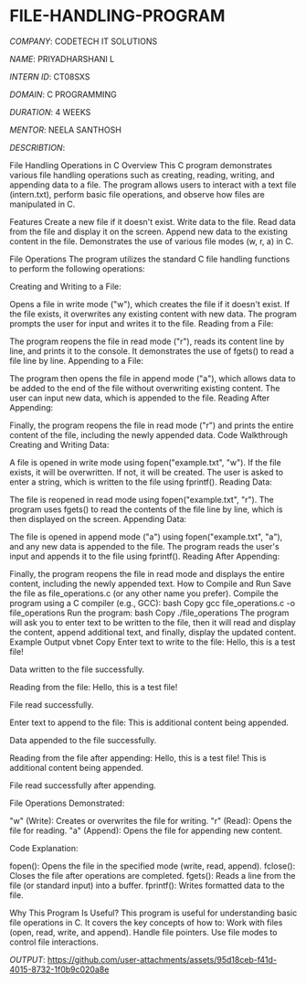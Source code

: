 # FILE-HANDLING-PROGRAM


*COMPANY*:  CODETECH IT SOLUTIONS

*NAME*: PRIYADHARSHANI L


*INTERN ID*: CT08SXS

*DOMAIN*: C PROGRAMMING

*DURATION*: 4 WEEKS

*MENTOR*: NEELA SANTHOSH

*DESCRIBTION*:

File Handling Operations in C
Overview
This C program demonstrates various file handling operations such as creating, reading, writing, and appending data to a file. The program allows users to interact with a text file (intern.txt), perform basic file operations, and observe how files are manipulated in C.

Features
Create a new file if it doesn't exist.
Write data to the file.
Read data from the file and display it on the screen.
Append new data to the existing content in the file.
Demonstrates the use of various file modes (w, r, a) in C.

File Operations
The program utilizes the standard C file handling functions to perform the following operations:

Creating and Writing to a File:

Opens a file in write mode ("w"), which creates the file if it doesn't exist.
If the file exists, it overwrites any existing content with new data.
The program prompts the user for input and writes it to the file.
Reading from a File:

The program reopens the file in read mode ("r"), reads its content line by line, and prints it to the console.
It demonstrates the use of fgets() to read a file line by line.
Appending to a File:

The program then opens the file in append mode ("a"), which allows data to be added to the end of the file without overwriting existing content.
The user can input new data, which is appended to the file.
Reading After Appending:

Finally, the program reopens the file in read mode ("r") and prints the entire content of the file, including the newly appended data.
Code Walkthrough
Creating and Writing Data:

A file is opened in write mode using fopen("example.txt", "w"). If the file exists, it will be overwritten. If not, it will be created.
The user is asked to enter a string, which is written to the file using fprintf().
Reading Data:

The file is reopened in read mode using fopen("example.txt", "r").
The program uses fgets() to read the contents of the file line by line, which is then displayed on the screen.
Appending Data:

The file is opened in append mode ("a") using fopen("example.txt", "a"), and any new data is appended to the file.
The program reads the user's input and appends it to the file using fprintf().
Reading After Appending:

Finally, the program reopens the file in read mode and displays the entire content, including the newly appended text.
How to Compile and Run
Save the file as file_operations.c (or any other name you prefer).
Compile the program using a C compiler (e.g., GCC):
bash
Copy
gcc file_operations.c -o file_operations
Run the program:
bash
Copy
./file_operations
The program will ask you to enter text to be written to the file, then it will read and display the content, append additional text, and finally, display the updated content.
Example Output
vbnet
Copy
Enter text to write to the file: Hello, this is a test file!

Data written to the file successfully.

Reading from the file:
Hello, this is a test file!

File read successfully.

Enter text to append to the file: This is additional content being appended.

Data appended to the file successfully.

Reading from the file after appending:
Hello, this is a test file!
This is additional content being appended.

File read successfully after appending.

File Operations Demonstrated:

"w" (Write): Creates or overwrites the file for writing.
"r" (Read): Opens the file for reading.
"a" (Append): Opens the file for appending new content.

Code Explanation:

fopen(): Opens the file in the specified mode (write, read, append).
fclose(): Closes the file after operations are completed.
fgets(): Reads a line from the file (or standard input) into a buffer.
fprintf(): Writes formatted data to the file.

Why This Program Is Useful?
This program is useful for understanding basic file operations in C. It covers the key concepts of how to:
Work with files (open, read, write, and append).
Handle file pointers.
Use file modes to control file interactions.

*OUTPUT*:
https://github.com/user-attachments/assets/95d18ceb-f41d-4015-8732-1f0b9c020a8e
